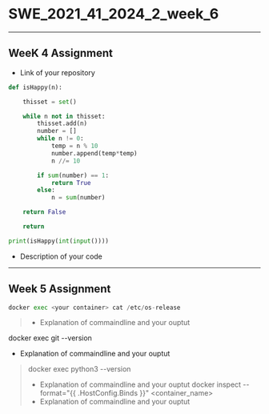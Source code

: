 # SWE_2021_41_2024_2_week_6
---
## WeeK 4 Assignment
* Link of your repository
</pre>

```python
def isHappy(n):

    thisset = set()

    while n not in thisset:
        thisset.add(n)
        number = []
        while n != 0:
            temp = n % 10
            number.append(temp*temp)
            n //= 10

        if sum(number) == 1:
            return True
        else:
            n = sum(number)

    return False

    return

print(isHappy(int(input())))
```
* Description of your code
---
## Week 5 Assignment
</pre>

```python   
docker exec <your container> cat /etc/os-release 
```
>* Explanation of commaindline and your ouptut

docker exec <your container> git --version
* Explanation of commaindline and your ouptut
> docker exec <your container> python3 --version
> * Explanation of commaindline and your ouptut
> docker inspect --format="{{ .HostConfig.Binds }}" <container_name>
> * Explanation of commaindline and your ouptut
